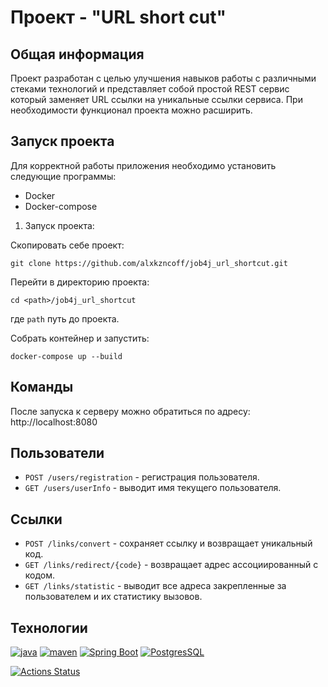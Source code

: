 # Проект - "URL short cut"

## Общая информация

Проект разработан с целью улучшения навыков работы с различными стеками технологий и представляет
собой простой REST сервис который заменяет URL ссылки на уникальные ссылки сервиса.
При необходимости функционал проекта можно расширить.

## Запуск проекта

Для корректной работы приложения необходимо установить следующие программы:

- Docker
- Docker-compose

1. Запуск проекта:

Скопировать себе проект:
```
git clone https://github.com/alxkzncoff/job4j_url_shortcut.git
```

Перейти в директорию проекта:
```
cd <path>/job4j_url_shortcut
```

где ```path``` путь до проекта.

Собрать контейнер и запустить:
```
docker-compose up --build
```

## Команды

После запуска к серверу можно обратиться по адресу: http://localhost:8080

## Пользователи

- `POST /users/registration` - регистрация пользователя.
- `GET /users/userInfo` - выводит имя текущего пользователя.

## Ссылки

- `POST /links/convert` - сохраняет ссылку и возвращает уникальный код.
- `GET /links/redirect/{code}` - возвращает адрес ассоциированный с кодом.
- `GET /links/statistic` - выводит все адреса закрепленные за пользователем и их статистику вызовов.

## Технологии

[![java](https://img.shields.io/badge/java-17-red)](https://www.java.com/)
[![maven](https://img.shields.io/badge/apache--maven-3.8.3-blue)](https://maven.apache.org/)
[![Spring Boot](https://img.shields.io/badge/spring%20boot-2.7.3-brightgreen)](https://spring.io/projects/spring-boot)
[![PostgresSQL](https://img.shields.io/badge/postgreSQL-14-blue)](https://www.postgresql.org/)

[![Actions Status](https://github.com/alxkzncoff/job4j_url_shortcut/workflows/java-ci/badge.svg)](https://github.com/alxkzncoff/job4j_url_shortcut/actions)
